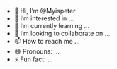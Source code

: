 - 👋 Hi, I’m @Myispeter
- 👀 I’m interested in ...
- 🌱 I’m currently learning ...
- 💞️ I’m looking to collaborate on ...
- 📫 How to reach me ...
- 😄 Pronouns: ...
- ⚡ Fun fact: ...

<!---
Myispeter/Myispeter is a ✨ special ✨ repository because its `README.md` (this file) appears on your GitHub profile.
You can click the Preview link to take a look at your changes.
--->
